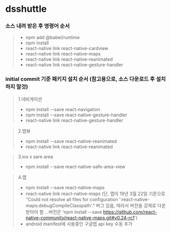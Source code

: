 # dsshuttle

### 소스 내려 받은 후 명령어 순서
> + npm add @babel/runtime
> + npm install 
> + react-native link react-native-cardview
> + react-native link react-native-maps
> + react-native link react-native-reanimated
> + react-native link react-native-gesture-handler



### initial commit 기준 패키지 설치 순서 (참고용으로, 소스 다운로드 후 설치 하지 말것)

> 1.네비게이션
> + npm install --save react-navigation
> + npm install --save react-native-gesture-handler
> + react-native link react-native-gesture-handler

> 2.탭뷰
> + npm install --save react-native-reanimated
> + react-native link react-native-reanimated

> 3.ios x sare area
> + npm install --save react-native-safe-area-view

> 4.맵
> + npm install --save react-native-maps
> + react-native link react-native-maps
(단, 맵이 19년 3월 22일 기준으로 "Could not resolve all files for configuration ':react-native-maps:debugCompileClasspath'." 버그 있음, 따라서 버전을 강제로 다운 받아야 함 ...버전은 'npm install --save https://github.com/react-native-community/react-native-maps.git#v0.24-rc1')
> + android manifest에 사용중인 구글맵 api key 수동 추가
